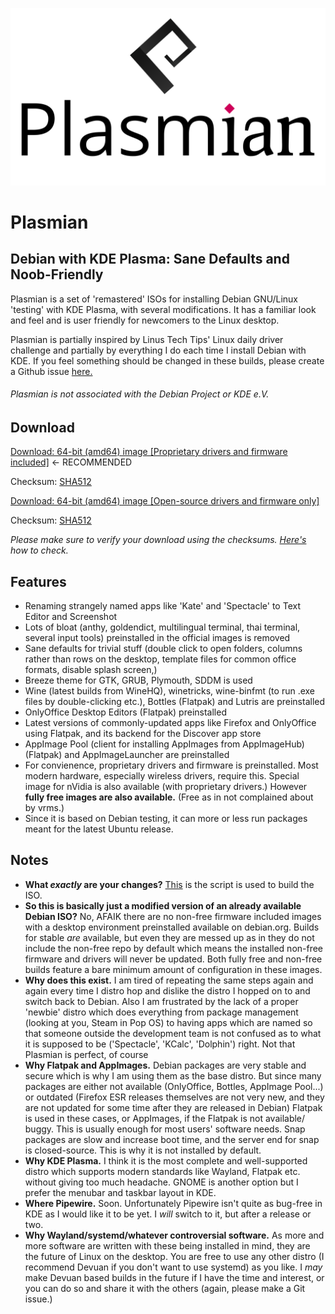![logo](https://raw.githubusercontent.com/plasmian/plasmian.github.io/02cb0f12465038b2a8de85b4f65aff00c934d095/plasmian_logo.png)

# Plasmian
## Debian with KDE Plasma: Sane Defaults and Noob-Friendly

Plasmian is a set of 'remastered' ISOs for installing Debian GNU/Linux 'testing' with KDE Plasma, with several modifications. It has a familiar look and feel and is user friendly for newcomers to the Linux desktop.

Plasmian is partially inspired by Linus Tech Tips' Linux daily driver challenge and partially by everything I do each time I install Debian with KDE. If you feel something should be changed in these builds, please create a Github issue [here.](https://github.com/plasmian/plasmian-script/issues)

###### _Plasmian is not associated with the Debian Project or KDE e.V._

## Download

[Download: 64-bit (amd64) image [Proprietary drivers and firmware included]](example.com) ← RECOMMENDED

Checksum: [SHA512](example.com)

[Download: 64-bit (amd64) image [Open-source drivers and firmware only]](example.com)

Checksum: [SHA512](Test.md)

_Please make sure to verify your download using the checksums. [Here's](example.org) how to check._

## Features
* Renaming strangely named apps like 'Kate' and 'Spectacle' to Text Editor and Screenshot
* Lots of bloat (anthy, goldendict, multilingual terminal, thai terminal, several input tools) preinstalled in the official images is removed
* Sane defaults for trivial stuff (double click to open folders, columns rather than rows on the desktop, template files for common office formats, disable splash screen,)
* Breeze theme for GTK, GRUB, Plymouth, SDDM is used
* Wine (latest builds from WineHQ), winetricks, wine-binfmt (to run .exe files by double-clicking etc.), Bottles (Flatpak) and Lutris are preinstalled
* OnlyOffice Desktop Editors (Flatpak) preinstalled
* Latest versions of commonly-updated apps like Firefox and OnlyOffice using Flatpak, and its backend for the Discover app store
* AppImage Pool (client for installing AppImages from AppImageHub) (Flatpak) and AppImageLauncher are preinstalled
* For convienence, proprietary drivers and firmware is preinstalled. Most modern hardware, especially wireless drivers, require this. Special image for nVidia is also available (with proprietary drivers.) However **fully free images are also available.** (Free as in not complained about by vrms.)
* Since it is based on Debian testing, it can more or less run packages meant for the latest Ubuntu release.

## Notes
* **What _exactly_ are your changes?** [This](https://github.com/plasmian/plasmian-script) is the script is used to build the ISO.
* **So this is basically just a modified version of an already available Debian ISO?** No, AFAIK there are no non-free firmware included images with a desktop environment preinstalled available on debian.org. Builds for stable _are_ available, but even they are messed up as in they do not include the non-free repo by default which means the installed non-free firmware and drivers will never be updated. Both fully free and non-free builds feature a bare minimum amount of configuration in these images.
* **Why does this exist.** I am tired of repeating the same steps again and again every time I distro hop and dislike the distro I hopped on to and switch back to Debian. Also I am frustrated by the lack of a proper 'newbie' distro which does everything from package management (looking at you, Steam in Pop OS) to having apps which are named so that someone outside the development team is not confused as to what it is supposed to be ('Spectacle', 'KCalc', 'Dolphin') right. Not that Plasmian is perfect, of course
* **Why Flatpak and AppImages.** Debian packages are very stable and secure which is why I am using them as the base distro. But since many packages are either not available (OnlyOffice, Bottles, AppImage Pool...) or outdated (Firefox ESR releases themselves are not very new, and they are not updated for some time after they are released in Debian) Flatpak is used in these cases, or AppImages, if the Flatpak is not available/ buggy. This is usually enough for most users' software needs. Snap packages are slow and increase boot time, and the server end for snap is closed-source. This is why it is not installed by default.
* **Why KDE Plasma.** I think it is the most complete and well-supported distro which supports modern standards like Wayland, Flatpak etc. without giving too much headache. GNOME is another option but I prefer the menubar and taskbar layout in KDE.
* **Where Pipewire.** Soon. Unfortunately Pipewire isn't quite as bug-free in KDE as I would like it to be yet. I _will_ switch to it, but after a release or two.
* **Why Wayland/systemd/whatever controversial software.** As more and more software are written with these being installed in mind, they are the future of Linux on the desktop. You are free to use any other distro (I recommend Devuan if you don't want to use systemd) as you like. I _may_ make Devuan based builds in the future if I have the time and interest, or you can do so and share it with the others (again, please make a Git issue.)
